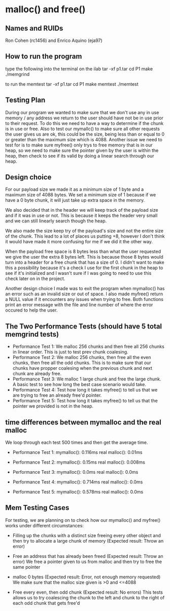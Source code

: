 malloc() and free()
===================

## Names and RUIDs
Ron Cohen (rc1456) and Enrico Aquino (eja97)

## How to run the program
type the following into the terminal on the ilab
tar -xf p1.tar
cd P1
make
./memgrind

to run the memtest
tar -xf p1.tar
cd P1
make memtest
./memtest


## Testing Plan
During our program we wanted to make sure that we don't use any in use memory / any address we return to the user should have not be in use prior to their request. To do this we need to have a way to determine if the chunk is in use or free. Also to test our mymallc() to make sure all other requests the user gives us are ok, this could be the size, being less than or equal to 0 or greater than the maximum size which is 4088. Another issue we need to test for is to make sure myfree() only trys to free memory that is in our heap, so we need to make sure the pointer given by the user is within the heap, then check to see if its valid by doing a linear search through our heap.

## Design choice
For our payload size we made it as a minimum size of 1 byte and a maximum size of 4088 bytes. We set a minimum size of 1 because if we have a 0 byte chunk, it will just take up extra space in the memory.

We also decided that in the header we will keep track of the payload size and if it was in use or not. This is because it keeps the header very small and we can still linearly search though the heap.

We also made the size keep try of the payload's size and not the entire size of the chunk. This lead to a lot of places us putting +8, however I don't think it would have made it more confusing for me if we did it the other way.

When the payload free space is 8 bytes less than what the user requested we give the user the extra 8 bytes left. This is because those 8 bytes would turn into a header for a free chunk that has a size of 0. I didn't want to make this a possibility because it's a check I use for the first chunk in the heap to see if it's initialized and I wasn't sure if I was going to need to use this check later on in the project.

Another design choice I made was to exit the program when mymalloc() has an error such as an invalid size or out of space. I also made myfree() return a NULL value if it encounters any issues when trying to free. Both functions print an error message with the file and line number of where the error occured to help the user.

## The Two Performance Tests (should have 5 total memgrind tests)
- Performance Test 1:
    We malloc 256 chunks and then free all 256 chunks in linear order. 
    This is just to test prev chunk coalesing.
- Performance Test 2:
    We malloc 256 chunks, then free all the even chunks, then free all the odd chunks.
    This is to make sure that our chunks have propper coalesing when the previous chunk and next chunk are already free.
- Performance Test 3: 
    We malloc 1 large chunk and free the large chunk.
    A basic test to see how long the best case scenario would take.
- Performance Test 4:
    Test how long it takes myfree() to tell us that we are trying to free an already free'd pointer.
- Performance Test 5:
    Test how long it takes myfree() to tell us that the pointer we provided is not in the heap.

## time differences between mymalloc and the real malloc
We loop through each test 500 times and then get the average time.
- Performance Test 1:
    mymalloc(): 0.116ms
    real malloc(): 0.01ms

- Performance Test 2:
    mymalloc(): 0.15ms
    real malloc(): 0.008ms

- Performance Test 3:
    mymalloc(): 0.0ms
    real malloc(): 0.0ms

- Performance Test 4:
    mymalloc(): 0.714ms
    real malloc(): 0.0ms

- Performance Test 5:
    mymalloc(): 0.578ms
    real malloc(): 0.0ms

## Mem Testing Cases
For testing, we are planning on to check how our mymalloc() and myfree() works under different circumstances:

- Filling up the chunks with a distinct size freeing every other object and then
    try to allocate a large chunk of memory (Expected result: Throw an error)

- Free an address that has already been freed (Expected result: Throw an error)
    We free a pointer given to us from malloc and then try to free the same pointer

- malloc 0 bytes (Expected result: Error, not enough memory requested)
    We make sure that the malloc size given is >0 and <=4088

- Free every even, then odd chunk (Expected result: No errors)
    This tests allows us to try coalescing the chunk to the left and chunk to the right of each odd chunk that gets free'd